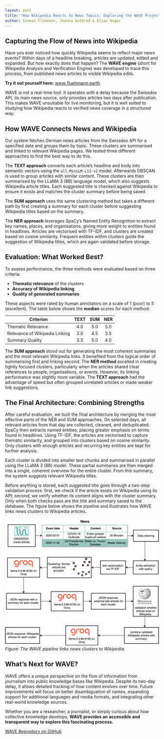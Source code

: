 ```yaml
---
layout: post
title: "How Wikipedia Reacts to News Topics: Exploring the WAVE Project"
author: Simeon Flühmann, Joanna Gutbrod & Elias Hager
---
```


## Capturing the Flow of News into Wikipedia

Have you ever noticed how quickly Wikipedia seems to reflect major news events? Within days of a headline breaking, articles are updated, edited and expanded. But how exactly does that happen? The **WAVE engine** (short for Wikipedia Analysis and Verification Engine) was developed to trace this process, from published news articles to visible Wikipedia edits.

**Try it out yourself here:** [wave.fluehmann.earth](https://wave.fluehmann.earth/)

WAVE is not a real-time tool. It operates with a delay because the Swissdox API, its main news source, only provides articles two days after publication. This makes WAVE unsuitable for live monitoring, but it is well suited to studying how Wikipedia reacts to verified news coverage in a structured way.


## How WAVE Connects News and Wikipedia

Our system fetches German news articles from the Swissdox API for a specified date and groups them by topic. These clusters are summarised and linked to relevant Wikipedia pages. We tested three different approaches to find the best way to do this.

The **TEXT approach** converts each article’s headline and body into semantic vectors using the `all-MiniLM-L12-v2` model. Afterwards DBSCAN is used to group articles with similar content. These clusters are then summarised by the LLaMA 3 (8B)  language model, which also suggests Wikipedia article titles. Each suggested title is checked against Wikipedia to ensure it exists and matches the cluster summary before being saved.

The **SUM approach** uses the same clustering method but takes a different path by first creating a summary for each cluster before suggesting Wikipedia titles based on the summary.

The **NER approach** leverages SpaCy’s Named Entity Recognition to extract key names, places, and organisations, giving more weight to entities found in headlines. Articles are vectorised with TF-IDF, and clusters are created based on cosine similarity. Frequent entities within clusters guide the suggestion of Wikipedia titles, which are again validated before storage.

## Evaluation: What Worked Best?

To assess performance, the three methods were evaluated based on three criteria:

- **Thematic relevance** of the clusters
- **Accuracy of Wikipedia linking**
- **Quality of generated summaries**

These aspects were rated by human annotators on a scale of 1 (poor) to 5 (excellent). The table below shows the **median** scores for each method:

| **Criterion**                    | **TEXT** | **SUM** | **NER** |
|----------------------------------|:--------:|:-------:|:-------:|
| Thematic Relevance               |   4.0    |   5.0   |   5.0   |
| Relevance of Wikipedia Linking   |   3.0    |   4.5   |   3.5   |
| Summary Quality                  |   3.5    |   5.0   |   4.0   |

The **SUM approach** stood out for generating the most coherent summaries and the most relevant Wikipedia links. It benefited from the logical order of summarising first and linking second. The **NER method** excelled in creating tightly focused clusters, particularly when the articles shared clear references to people, organisations, or events. However, its linking performance was slightly more variable. The **TEXT approach** had the advantage of speed but often grouped unrelated articles or made weaker link suggestions.

## The Final Architecture: Combining Strengths

After careful evaluation, we built the final architecture by merging the most effective parts of the NER and SUM approaches.
On selected days, all relevant articles from that day are collected, cleaned, and deduplicated. SpaCy then extracts named entities, placing greater emphasis on terms found in headlines. Using TF-IDF, the articles are vectorised to capture thematic similarity, and grouped into clusters based on cosine similarity. Only clusters with enough articles and recurring key entities are kept for further analysis.

Each cluster is divided into smaller text chunks and summarised in parallel using the LLaMA 3 (8B) model. These partial summaries are then merged into a single, coherent overview for the entire cluster. From this summary, the system suggests relevant Wikipedia titles.

Before anything is stored, each suggested title goes through a two-step validation process: first, we check if the article exists on Wikipedia using its API; second, we verify whether its content aligns with the cluster summary. Only when both checks pass are the title and summary saved to the database. The figure below shows the pipeline and illustrates how WAVE links news clusters to Wikipedia articles.

![System architecture of Wave](./2025-05-25-group10-wave-architecture.png)  
*Figure: The WAVE pipeline links news clusters to Wikipedia.*

## What’s Next for WAVE?

WAVE offers a unique perspective on the flow of information from journalism into public knowledge bases like Wikipedia. Despite its two-day delay, it allows detailed tracking of how content evolves over time. Future improvements will focus on better disambiguation of names, expanding support for additional languages and media formats, and integrating other real-world knowledge sources.

Whether you are a researcher, a journalist, or simply curious about how collective knowledge develops, **WAVE provides an accessible and transparent way to explore this fascinating process.**

[WAVE Repository on GitHub](https://github.com/BDP25/WAVE.git)
